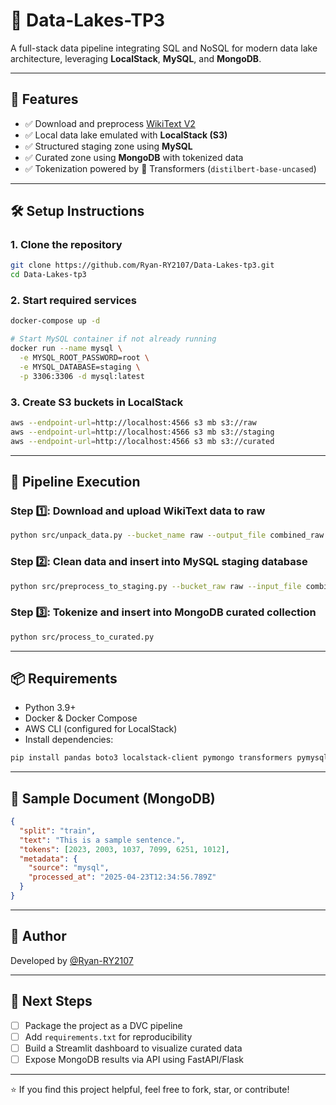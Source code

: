 # 🚀 Data-Lakes-TP3

A full-stack data pipeline integrating SQL and NoSQL for modern data lake architecture, leveraging **LocalStack**, **MySQL**, and **MongoDB**.

---

## 🧠 Features

- ✅ Download and preprocess [WikiText V2](https://huggingface.co/datasets/wikitext)
- ✅ Local data lake emulated with **LocalStack (S3)**
- ✅ Structured staging zone using **MySQL**
- ✅ Curated zone using **MongoDB** with tokenized data
- ✅ Tokenization powered by 🤗 Transformers (`distilbert-base-uncased`)

---

## 🛠️ Setup Instructions

### 1. Clone the repository

```bash
git clone https://github.com/Ryan-RY2107/Data-Lakes-tp3.git
cd Data-Lakes-tp3
```

### 2. Start required services

```bash
docker-compose up -d

# Start MySQL container if not already running
docker run --name mysql \
  -e MYSQL_ROOT_PASSWORD=root \
  -e MYSQL_DATABASE=staging \
  -p 3306:3306 -d mysql:latest
```

### 3. Create S3 buckets in LocalStack

```bash
aws --endpoint-url=http://localhost:4566 s3 mb s3://raw
aws --endpoint-url=http://localhost:4566 s3 mb s3://staging
aws --endpoint-url=http://localhost:4566 s3 mb s3://curated
```

---

## 🔁 Pipeline Execution

### Step 1️⃣: Download and upload WikiText data to raw

```bash
python src/unpack_data.py --bucket_name raw --output_file combined_raw.csv
```

### Step 2️⃣: Clean data and insert into MySQL staging database

```bash
python src/preprocess_to_staging.py --bucket_raw raw --input_file combined_raw.csv
```

### Step 3️⃣: Tokenize and insert into MongoDB curated collection

```bash
python src/process_to_curated.py
```

---

## 📦 Requirements

- Python 3.9+
- Docker & Docker Compose
- AWS CLI (configured for LocalStack)
- Install dependencies:

```bash
pip install pandas boto3 localstack-client pymongo transformers pymysql mysql-connector-python datasets
```

---

## 💾 Sample Document (MongoDB)

```json
{
  "split": "train",
  "text": "This is a sample sentence.",
  "tokens": [2023, 2003, 1037, 7099, 6251, 1012],
  "metadata": {
    "source": "mysql",
    "processed_at": "2025-04-23T12:34:56.789Z"
  }
}
```

---

## 👤 Author

Developed by [@Ryan-RY2107](https://github.com/Ryan-RY2107)

---

## 🏁 Next Steps

- [ ] Package the project as a DVC pipeline
- [ ] Add `requirements.txt` for reproducibility
- [ ] Build a Streamlit dashboard to visualize curated data
- [ ] Expose MongoDB results via API using FastAPI/Flask

---

⭐ If you find this project helpful, feel free to fork, star, or contribute!
